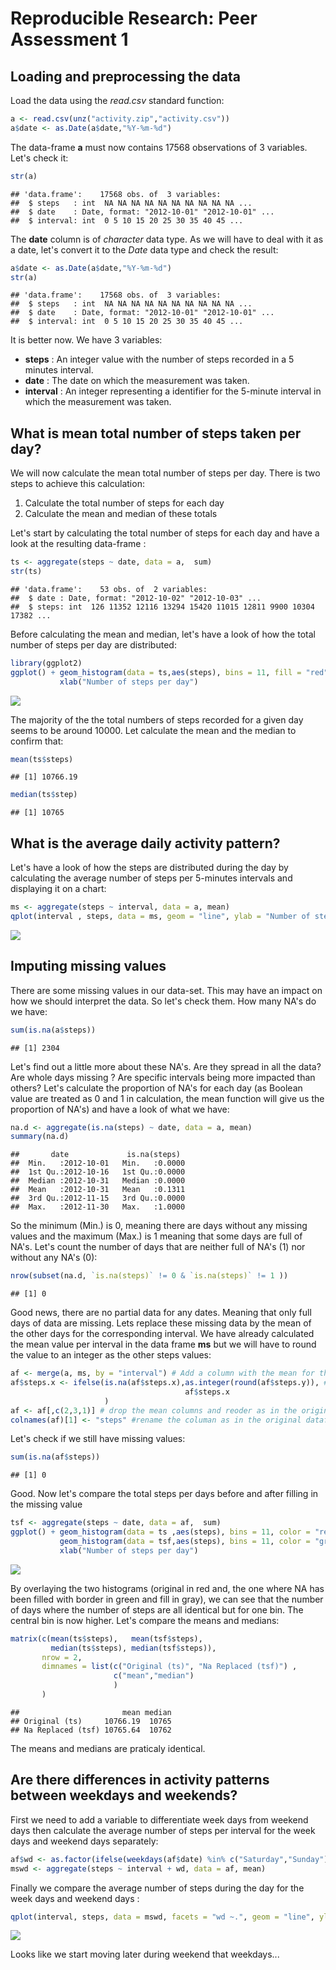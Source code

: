 # Reproducible Research: Peer Assessment 1


## Loading and preprocessing the data
Load the data using the *read.csv* standard function:

```r
a <- read.csv(unz("activity.zip","activity.csv"))
a$date <- as.Date(a$date,"%Y-%m-%d")
```
The data-frame **a** must now contains 17568 observations of 3 variables. Let's check it:

```r
str(a)
```

```
## 'data.frame':	17568 obs. of  3 variables:
##  $ steps   : int  NA NA NA NA NA NA NA NA NA NA ...
##  $ date    : Date, format: "2012-10-01" "2012-10-01" ...
##  $ interval: int  0 5 10 15 20 25 30 35 40 45 ...
```
The **date** column is of *character* data type. As we will have to deal with it as a date, let's convert it to the *Date* data type and check the result: 

```r
a$date <- as.Date(a$date,"%Y-%m-%d")
str(a)
```

```
## 'data.frame':	17568 obs. of  3 variables:
##  $ steps   : int  NA NA NA NA NA NA NA NA NA NA ...
##  $ date    : Date, format: "2012-10-01" "2012-10-01" ...
##  $ interval: int  0 5 10 15 20 25 30 35 40 45 ...
```
It is better now. We have 3 variables:

*  **steps** : An integer value with the number of steps recorded in a 5 minutes interval.
*  **date** : The date on which the measurement was taken.
*  **interval** : An integer representing a identifier for the 5-minute interval in which the measurement was taken.

## What is mean total number of steps taken per day?
We will now calculate the mean total number of steps per day. There is two steps to achieve this calculation:

1. Calculate the total number of steps for each day
2. Calculate the mean and median of these totals

Let's start by calculating the total number of steps for each day and have a look at the resulting data-frame :

```r
ts <- aggregate(steps ~ date, data = a,  sum)
str(ts)
```

```
## 'data.frame':	53 obs. of  2 variables:
##  $ date : Date, format: "2012-10-02" "2012-10-03" ...
##  $ steps: int  126 11352 12116 13294 15420 11015 12811 9900 10304 17382 ...
```
Before calculating the mean and median, let's have a look of how the total number of steps per day are distributed:  

```r
library(ggplot2)
ggplot() + geom_histogram(data = ts,aes(steps), bins = 11, fill = "red", color = "red", alpha = 0.5) +
           xlab("Number of steps per day")
```

![](PA1_template_files/figure-html/unnamed-chunk-5-1.png)<!-- -->
  
The majority of the the total numbers of steps recorded for a given day seems to be around 10000. Let calculate the mean and the median to confirm that:

```r
mean(ts$steps)
```

```
## [1] 10766.19
```

```r
median(ts$step)
```

```
## [1] 10765
```

## What is the average daily activity pattern?
Let's have a look of how the steps are distributed during the day by calculating the average number of steps per 5-minutes intervals and displaying it on a chart:

```r
ms <- aggregate(steps ~ interval, data = a, mean)
qplot(interval , steps, data = ms, geom = "line", ylab = "Number of steps")
```

![](PA1_template_files/figure-html/unnamed-chunk-7-1.png)<!-- -->

## Imputing missing values
There are some missing values in our data-set. This may have an impact on how we should interpret the data. So let's check them. How many NA's do we have:

```r
sum(is.na(a$steps))
```

```
## [1] 2304
```
Let's find out a little more about these NA's. Are they spread in all the data? Are whole days missing ? Are specific intervals being more impacted than others?
Let's calculate the proportion of NA's for each day (as Boolean value are treated as 0 and 1 in calculation, the mean function will give us the proportion of NA's) and have a look of what we have:

```r
na.d <- aggregate(is.na(steps) ~ date, data = a, mean)
summary(na.d)
```

```
##       date             is.na(steps)   
##  Min.   :2012-10-01   Min.   :0.0000  
##  1st Qu.:2012-10-16   1st Qu.:0.0000  
##  Median :2012-10-31   Median :0.0000  
##  Mean   :2012-10-31   Mean   :0.1311  
##  3rd Qu.:2012-11-15   3rd Qu.:0.0000  
##  Max.   :2012-11-30   Max.   :1.0000
```
So the minimum (Min.) is 0, meaning there are days without any missing values and the maximum (Max.) is 1 meaning that some days are full of NA's. Let's count the number of days that are neither full of NA's (1) nor without any NA's (0):

```r
nrow(subset(na.d, `is.na(steps)` != 0 & `is.na(steps)` != 1 ))
```

```
## [1] 0
```
Good news, there are no partial data for any dates. Meaning that only full days of data are missing.
Lets replace these missing data by the mean of the other days for the corresponding interval. We have already calculated the mean value per interval in the data frame **ms** but we will have to round the value to an integer as the other steps values:

```r
af <- merge(a, ms, by = "interval") # Add a column with the mean for the corresponding interval
af$steps.x <- ifelse(is.na(af$steps.x),as.integer(round(af$steps.y)), # replace NA's by the mean
                                       af$steps.x
                     )
af <- af[,c(2,3,1)] # drop the mean columns and reoder as in the original dataframe
colnames(af)[1] <- "steps" #rename the columan as in the original dataframe
```
Let's check if we still have missing values:

```r
sum(is.na(af$steps))
```

```
## [1] 0
```
Good. Now let's compare the total steps per days before and after filling in the missing value

```r
tsf <- aggregate(steps ~ date, data = af,  sum)
ggplot() + geom_histogram(data = ts ,aes(steps), bins = 11, color = "red", alpha = 0.5, fill = "red") +
           geom_histogram(data = tsf,aes(steps), bins = 11, color = "green", alpha = 0.5) +
           xlab("Number of steps per day")
```

![](PA1_template_files/figure-html/unnamed-chunk-13-1.png)<!-- -->

By overlaying the two histograms (original in red and, the one where NA has been filled with border in green and fill in gray), we can see that the number of days where the number of steps are all identical but for one bin. The central bin is now higher. 
Let's compare the means and medians:

```r
matrix(c(mean(ts$steps),   mean(tsf$steps),
         median(ts$steps), median(tsf$steps)),
       nrow = 2, 
       dimnames = list(c("Original (ts)", "Na Replaced (tsf)") ,
                       c("mean","median")
                       )
       )
```

```
##                       mean median
## Original (ts)     10766.19  10765
## Na Replaced (tsf) 10765.64  10762
```

The means and medians are praticaly identical.

## Are there differences in activity patterns between weekdays and weekends?
First we need to add a variable to differentiate week days from weekend days then calculate the average number of steps per interval for the week days and weekend days separately:

```r
af$wd <- as.factor(ifelse(weekdays(af$date) %in% c("Saturday","Sunday"),"weekend","weekday"))
mswd <- aggregate(steps ~ interval + wd, data = af, mean)
```

Finally we compare the average number of steps during the day for the week days and weekend days :

```r
qplot(interval, steps, data = mswd, facets = "wd ~.", geom = "line", ylab = "Number of steps")
```

![](PA1_template_files/figure-html/unnamed-chunk-16-1.png)<!-- -->

Looks like we start moving later during weekend that weekdays...
